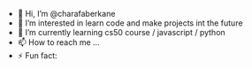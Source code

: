 - 👋 Hi, I’m @charafaberkane
- 👀 I’m interested in learn code and make projects int the future
- 🌱 I’m currently learning cs50 course / javascript / python
- 📫 How to reach me ...
- ⚡ Fun fact: 

<!---
charafaberkane/charafaberkane is a ✨ special ✨ repository because its `README.md` (this file) appears on your GitHub profile.
You can click the Preview link to take a look at your changes.
--->
